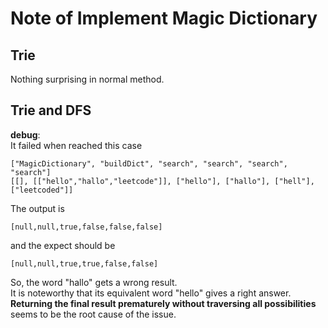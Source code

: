 # Note of Implement Magic Dictionary

## Trie
Nothing surprising in normal method.

## Trie and DFS

**debug**:  
It failed when reached this case
```text
["MagicDictionary", "buildDict", "search", "search", "search", "search"]
[[], [["hello","hallo","leetcode"]], ["hello"], ["hallo"], ["hell"], ["leetcoded"]]
```
The output is
```text
[null,null,true,false,false,false]
```
and the expect should be
```text
[null,null,true,true,false,false]
```
So, the word "hallo" gets a wrong result.  
It is noteworthy that its equivalent word "hello" gives a right answer. **Returning the final result prematurely without 
traversing all possibilities** seems to be the root cause of the issue.